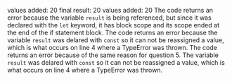 values added:  20
final result:  20
values added:  20
The code returns an error because the variable `result` is being referenced, but since it was declared with the `let` keyword, it has block scope and its scope ended at the end of the if statement block.
The code returns an error because the variable `result` was delared with `const` so it can not be reassigned a value, which is what occurs on line 4 where a TypeError was thrown.
The code returns an error because of the same reason for question 5. The variable `result` was delared with `const` so it can not be reassigned a value, which is what occurs on line 4 where a TypeError was thrown.